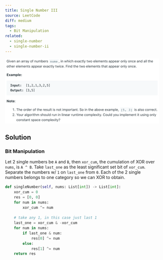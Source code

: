 ```yaml
---
title: Single Number III
source: LeetCode
diff: medium
tags:
  - Bit Manipulation
related:
  - single-number
  - single-number-ii
---
```


<img class="medium-zoom" src="/algo/single-number-iii.png" alt="https://www.lintcode.com/problem/single-number-iii">

## Solution

### Bit Manipulation

Let 2 single numbers be `A` and `B`, then `xor_cum`, the cumulation of XOR over `nums`, is `A ^ B`. Take `last_one` as the least significant set bit of `xor_cum`. Separate the numbers w/ `1` on `last_one` from `0`. Each of the 2 single numbers belongs to one category so we can XOR to obtain.

```py
def singleNumber(self, nums: List[int]) -> List[int]:
    xor_cum = 0
    res = [0, 0]
    for num in nums:
        xor_cum ^= num

    # take any 1, in this case just last 1
    last_one = xor_cum & -xor_cum
    for num in nums:
        if last_one & num:
            res[0] ^= num
        else:
            res[1] ^= num
    return res
```
